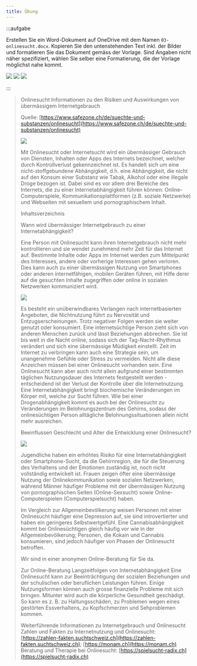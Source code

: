 ```yaml
---
title: Übung
---
```



:::aufgabe

Erstellen Sie ein Word-Dokument auf OneDrive mit dem Namen `03-onlinesucht.docx`.
Kopieren Sie den untenstehenden Text inkl. der Bilder und formatieren Sie das Dokument gemäss der Vorlage. Sind Angaben nicht näher spezifiziert, wählen Sie selber eine Formatierung, die der Vorlage möglichst nahe kommt.

<div style={{maxHeight: '600px', overflow: 'auto'}}>

![](images/word-week3-p1.png)
![](images/word-week3-p2.png)
![](images/word-week3-p3.png)

</div>

:::

> Onlinesucht
> Informationen zu den Risiken und Auswirkungen von übermässigem Internetgebrauch
>
> Quelle: [https://www.safezone.ch/de/suechte-und-substanzen/onlinesucht](https://www.safezone.ch/de/suechte-und-substanzen/onlinesucht)
>
> ![](images/onlinesucht.jpg)
>
> Mit Onlinesucht oder Internetsucht wird ein übermässiger Gebrauch von Diensten, Inhalten oder Apps des Internets bezeichnet, welcher durch Kontrollverlust gekennzeichnet ist. Es handelt sich um eine nicht-stoffgebundene Abhängigkeit, d.h. eine Abhängigkeit, die nicht auf den Konsum einer Substanz wie Tabak, Alkohol oder eine illegale Droge bezogen ist. Dabei sind es vor allem drei Bereiche des Internets, die zu einer Internetabhängigkeit führen können: Online-Computerspiele, Kommunikationsplattformen (z.B. soziale Netzwerke) und Webseiten mit sexuellem und pornographischem Inhalt.
>
> Inhaltsverzeichnis
>
> Wann wird übermässiger Internetgebrauch zu einer Internetabhängigkeit?
>
> Eine Person mit Onlinesucht kann ihren Internetgebrauch nicht mehr kontrollieren und sie wendet zunehmend mehr Zeit für das Internet auf. Bestimmte Inhalte oder Apps im Internet werden zum Mittelpunkt des Interesses, andere oder vorherige Interessen gehen verloren. Dies kann auch zu einer übermässigen Nutzung von Smartphones oder anderen internetfähigen, mobilen Geräten führen, mit Hilfe derer auf die gesuchten Inhalte zugegriffen oder online in sozialen Netzwerken kommuniziert wird.
>
> ![](images/social-media.jpg)
> 
> Es besteht ein unüberwindbares Verlangen nach internetbasierten Angeboten, die Nichtnutzung führt zu Nervosität und Entzugserscheinungen. Trotz negativer Folgen werden sie weiter genutzt oder konsumiert. Eine internetsüchtige Person zieht sich von anderen Menschen zurück und lässt Beziehungen abbrechen. Sie ist bis weit in die Nacht online, sodass sich der Tag-Nacht-Rhythmus verändert und sich eine übermässige Müdigkeit einstellt. Zeit im Internet zu verbringen kann auch eine Strategie sein, um unangenehme Gefühle oder Stress zu vermeiden. Nicht alle diese Anzeichen müssen bei einer Onlinesucht vorhanden sein. Eine Onlinesucht kann aber auch nicht allein aufgrund einer bestimmten täglichen Nutzungsdauer des Internets festgestellt werden - entscheidend ist der Verlust der Kontrolle über die Internetnutzung.
> Eine Internetabhängigkeit bringt biochemische Veränderungen im Körper mit, welche zur Sucht führen. Wie bei einer Drogenabhängigkeit kommt es auch bei der Onlinesucht zu Veränderungen im Belohnungszentrum des Gehirns, sodass der onlinesüchtigen Person alltägliche Belohnungssituationen allein nicht mehr ausreichen.
>
> Beeinflussen Geschlecht und Alter die Entwicklung einer Onlinesucht?
>
> ![](images/jugendliche-mit-smartphone.png)
>
> Jugendliche haben ein erhöhtes Risiko für eine Internetabhängigkeit oder Smartphone-Sucht, da die Gehirnregion, die für die Steuerung des Verhaltens und der Emotionen zuständig ist, noch nicht vollständig entwickelt ist. Frauen zeigen öfter eine übermässige Nutzung der Onlinekommunikation sowie sozialen Netzwerken, während Männer häufiger Probleme mit der übermässigen Nutzung von pornographischen Seiten (Online-Sexsucht) sowie Online-Computerspielen (Computerspielsucht) haben.
>
> Im Vergleich zur Allgemeinbevölkerung weisen Personen mit einer Onlinesucht häufiger eine Depression auf, sie sind introvertierter und haben ein geringeres Selbstwertgefühl. Eine Cannabisabhängigkeit kommt bei Onlinesüchtigen gleich häufig vor wie in der Allgemeinbevölkerung; Personen, die Kokain und Cannabis konsumieren, sind jedoch häufiger von Phasen der Onlinesucht betroffen.
>
> Wir sind in einer anonymen Online-Beratung für Sie da.
>
> Zur Online-Beratung
> Langzeitfolgen von Internetabhängigkeit
> Eine Onlinesucht kann zur Beeinträchtigung der sozialen Beziehungen und der schulischen oder beruflichen Leistungen führen. Einige Nutzungsformen können auch grosse finanzielle Probleme mit sich bringen. Mitunter wird auch die körperliche Gesundheit geschädigt. So kann es z. B. zu Haltungsschäden, zu Problemen wegen eines gestörten Essverhaltens, zu Kopfschmerzen und Sehproblemen kommen.
>
> Weiterführende Informationen zu Internetgebrauch und Onlinesucht
> Zahlen und Fakten zu Internetnutzung und Onlinesucht: [https://zahlen-fakten.suchtschweiz.ch](https://zahlen-fakten.suchtschweiz.ch); [https://monam.ch](https://monam.ch)
> Beratung und Therapie bei Onlinesucht: [https://spielsucht-radix.ch](https://spielsucht-radix.ch)